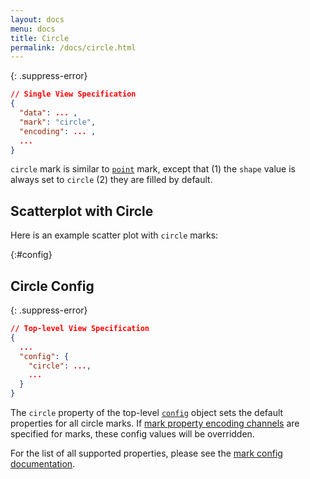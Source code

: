 ```yaml
---
layout: docs
menu: docs
title: Circle
permalink: /docs/circle.html
---
```


{: .suppress-error}
```json
// Single View Specification
{
  "data": ... ,
  "mark": "circle",
  "encoding": ... ,
  ...
}
```

`circle` mark is similar to [`point`](point.html) mark, except that (1) the `shape` value is always set to `circle` (2) they are filled by default.

## Scatterplot with Circle

Here is an example scatter plot with `circle` marks:

<span class="vl-example" data-name="circle"></span>


{:#config}
## Circle Config

{: .suppress-error}
```json
// Top-level View Specification
{
  ...
  "config": {
    "circle": ...,
    ...
  }
}
```

The `circle` property of the top-level [`config`](config.html) object sets the default properties for all circle marks.  If [mark property encoding channels](encoding.html#mark-prop) are specified for marks, these config values will be overridden.

For the list of all supported properties, please see the [mark config documentation](mark.html#config).
